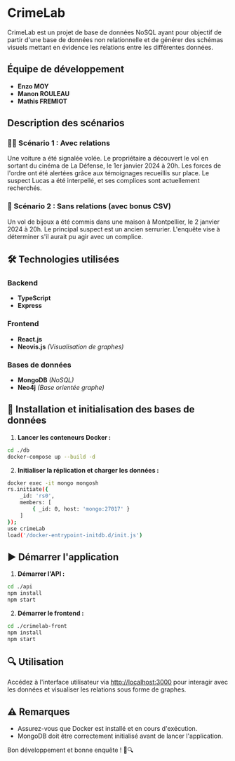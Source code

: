 # CrimeLab

CrimeLab est un projet de base de données NoSQL ayant pour objectif de partir d'une base de données non relationnelle et de générer des schémas visuels mettant en évidence les relations entre les différentes données.

## Équipe de développement

- **Enzo MOY**
- **Manon ROULEAU**
- **Mathis FREMIOT**

## Description des scénarios

### 🕵️‍♂️ Scénario 1 : Avec relations

Une voiture a été signalée volée. Le propriétaire a découvert le vol en sortant du cinéma de La Défense, le 1er janvier 2024 à 20h. Les forces de l'ordre ont été alertées grâce aux témoignages recueillis sur place. Le suspect Lucas a été interpellé, et ses complices sont actuellement recherchés.

### 🧩 Scénario 2 : Sans relations (avec bonus CSV)

Un vol de bijoux a été commis dans une maison à Montpellier, le 2 janvier 2024 à 20h. Le principal suspect est un ancien serrurier. L'enquête vise à déterminer s'il aurait pu agir avec un complice.

## 🛠️ Technologies utilisées

### Backend
- **TypeScript**
- **Express**

### Frontend
- **React.js**
- **Neovis.js** *(Visualisation de graphes)*

### Bases de données
- **MongoDB** *(NoSQL)*
- **Neo4j** *(Base orientée graphe)*

## 🚀 Installation et initialisation des bases de données

1. **Lancer les conteneurs Docker :**

```bash
cd ./db
docker-compose up --build -d
```

2. **Initialiser la réplication et charger les données :**

```bash
docker exec -it mongo mongosh
rs.initiate({
    _id: 'rs0',
    members: [
        { _id: 0, host: 'mongo:27017' }
    ]
});
use crimeLab
load('/docker-entrypoint-initdb.d/init.js')
```

## ▶️ Démarrer l'application

1. **Démarrer l'API :**

```bash
cd ./api
npm install
npm start
```

2. **Démarrer le frontend :**

```bash
cd ./crimelab-front
npm install
npm start
```

## 🔍 Utilisation

Accédez à l'interface utilisateur via [http://localhost:3000](http://localhost:3000) pour interagir avec les données et visualiser les relations sous forme de graphes.

## ⚠️ Remarques

- Assurez-vous que Docker est installé et en cours d'exécution.
- MongoDB doit être correctement initialisé avant de lancer l'application.

Bon développement et bonne enquête ! 🧠🔍

